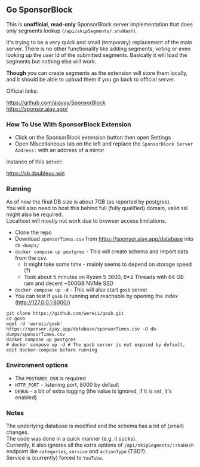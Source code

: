 ## Go SponsorBlock

This is **unofficial**, **read-only** SponsorBlock server implementation that does only segments lookup
(`/api/skipSegments/:shaHash`).

It's trying to be a very quick and small (temporary) replacement of the main server.
There is no other functionality like adding segments, voting
or even looking up the user id of the submitted segments.
Basically it will load the segments but nothing else will work.

**Though** you can create segments as the extension will store them locally,
and it should be able to upload them if you go back to official server.

Official links:

https://github.com/ajayyy/SponsorBlock  
https://sponsor.ajay.app/

### How To Use With SponsorBlock Extension

- Click on the SponsorBlock extension button then open Settings
- Open Miscellaneous tab on the left and replace the 
`SponsorBlock Server Address:` with an address of a mirror

Instance of this server:

https://sb.doubleuu.win

### Running

As of now the final DB size is about 7GB (as reported by postgres).  
You will also need to host this behind full (fully qualified) domain, valid ssl might also be required.  
Localhost will mostly not work due to browser access limitations.

- Clone the repo
- Download `sponsorTimes.csv` from https://sponsor.ajay.app/database into `db-dumps/`
- `docker compose up postgres` - This will create schema and import data from the csv.
    - It might take some time - mainly seems to depend on storage speed (?)
    - Took about 5 minutes on Ryzen 5 3600, 6*2 Threads with 64 GB ram and decent ~500GB NVMe SSD
- `docker compose up -d` - This will also start `gosb` server
- You can test if `gosb` is running and reachable by opening the index (http://127.0.0.1:8000/)

```shell
git clone https://github.com/wereii/gosb.git
cd gosb
wget -U 'wereii/gosb' https://sponsor.ajay.app/database/sponsorTimes.csv -O db-dumps/sponsorTimes.csv
docker compose up postgres
# docker compose up -d # The gosb server is not exposed by default, edit docker-compose before running
```

### Environment options

- The `POSTGRES_DSN` is required
- `HTTP_PORT` - listening port, 8000 by default
- `DEBUG` - a bit of extra logging (the value is ignored, if it is set, it's enabled)

### Notes

The underlying database is modified and the schema has a lot of (small) changes.    
The code was done in a quick manner (e.g. it sucks).  
Currently, it also ignores all the extra options of `/api/skipSegments/:shaHash`
endpoint like `categories`, `service` and `actionType` (TBD?).  
Service is (currently) forced to `YouTube`. 